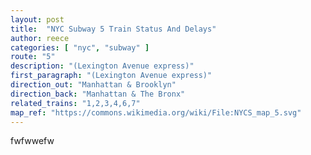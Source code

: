 ```yaml
---
layout: post
title:  "NYC Subway 5 Train Status And Delays"
author: reece
categories: [ "nyc", "subway" ]
route: "5"
description: "(Lexington Avenue express)"
first_paragraph: "(Lexington Avenue express)"
direction_out: "Manhattan & Brooklyn"
direction_back: "Manhattan & The Bronx"
related_trains: "1,2,3,4,6,7"
map_ref: "https://commons.wikimedia.org/wiki/File:NYCS_map_5.svg"
---
```


fwfwwefw
